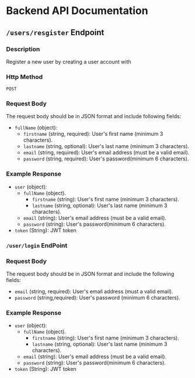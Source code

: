 # Backend API Documentation

## `/users/resgister` Endpoint

### Description

Register a new user by creating a user account with

### Http Method

`POST`


### Request Body

The request body should be in JSON format and include following fields:

- `fullName` (object):
    - `firstname` (string, required): User's first name (minimum 3 characters).
    - `lastname` (string, optional): User's last name (minimum 3 characters).
    - `email` (string, required): User's email address (must be a valid email).
    - `password` (string, required): User's password(minimum 6 characters).

### Example Response

- `user` (object):
    - `fullName` (object).
         - `firstname` (string): User's first name (minimum 3 characters).
        - `lastname` (string, optional): User's last name (minimum 3 characters).
    - `email` (string): User's email address (must be a valid email).
    - `password` (string): User's password(minimum 6 characters).
- `token` (String): JWT token

### `/user/login` EndPoint

### Request Body

The request body should be in JSON format and include the following fields:
- `email` (string, required): User's email address (must a valid email).
- `password` (string,required): User's password (minimum 6 characters).

### Example Response

- `user` (object):
    - `fullName` (object).
         - `firstname` (string): User's first name (minimum 3 characters).
        - `lastname` (string, optional): User's last name (minimum 3 characters).
    - `email` (string): User's email address (must be a valid email).
    - `password` (string): User's password(minimum 6 characters).
- `token` (String): JWT token


